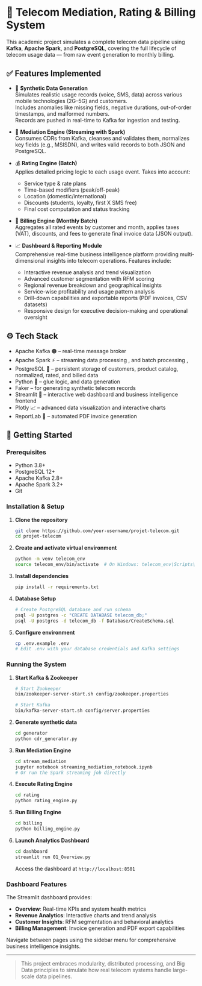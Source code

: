 # 📡 Telecom Mediation, Rating & Billing System

This academic project simulates a complete telecom data pipeline using **Kafka**, **Apache Spark**, and **PostgreSQL**, covering the full lifecycle of telecom usage data — from raw event generation to monthly billing.

## ✅ Features Implemented

- 🧪 **Synthetic Data Generation**  
  Simulates realistic usage records (voice, SMS, data) across various mobile technologies (2G–5G) and customers.  
  Includes anomalies like missing fields, negative durations, out-of-order timestamps, and malformed numbers.  
  Records are pushed in real-time to Kafka for ingestion and testing.

- 🔄 **Mediation Engine (Streaming with Spark)**  
  Consumes CDRs from Kafka, cleanses and validates them, normalizes key fields (e.g., MSISDN), and writes valid records to both JSON and PostgreSQL.

- 💰 **Rating Engine (Batch)**  
  Applies detailed pricing logic to each usage event. Takes into account:
  - Service type & rate plans
  - Time-based modifiers (peak/off-peak)
  - Location (domestic/international)
  - Discounts (students, loyalty, first X SMS free)
  - Final cost computation and status tracking

- 🧾 **Billing Engine (Monthly Batch)**  
  Aggregates all rated events by customer and month, applies taxes (VAT), discounts, and fees to generate final invoice data (JSON output).

- 📈 **Dashboard & Reporting Module**  
  Comprehensive real-time business intelligence platform providing multi-dimensional insights into telecom operations. Features include:
  - Interactive revenue analysis and trend visualization
  - Advanced customer segmentation with RFM scoring
  - Regional revenue breakdown and geographical insights
  - Service-wise profitability and usage pattern analysis
  - Drill-down capabilities and exportable reports (PDF invoices, CSV datasets)
  - Responsive design for executive decision-making and operational oversight

## ⚙️ Tech Stack

- Apache Kafka 🟠 – real-time message broker  
- Apache Spark ⚡ – streaming data processing , and batch processing ,
- PostgreSQL 🐘 – persistent storage of customers, product catalog, normalized, rated, and billed data  
- Python 🐍 – glue logic, and data generation  
- Faker – for generating synthetic telecom records  
- Streamlit 🎯 – interactive web dashboard and business intelligence frontend
- Plotly 📈 – advanced data visualization and interactive charts  
- ReportLab 📄 – automated PDF invoice generation

## 🚀 Getting Started

### Prerequisites
- Python 3.8+
- PostgreSQL 12+
- Apache Kafka 2.8+
- Apache Spark 3.2+
- Git

### Installation & Setup

1. **Clone the repository**
   ```bash
   git clone https://github.com/your-username/projet-telecom.git
   cd projet-telecom
   ```

2. **Create and activate virtual environment**
   ```bash
   python -m venv telecom_env
   source telecom_env/bin/activate  # On Windows: telecom_env\Scripts\activate
   ```

3. **Install dependencies**
   ```bash
   pip install -r requirements.txt
   ```

4. **Database Setup**
   ```bash
   # Create PostgreSQL database and run schema
   psql -U postgres -c "CREATE DATABASE telecom_db;"
   psql -U postgres -d telecom_db -f Database/CreateSchema.sql
   ```

5. **Configure environment**
   ```bash
   cp .env.example .env
   # Edit .env with your database credentials and Kafka settings
   ```

### Running the System

1. **Start Kafka & Zookeeper**
   ```bash
   # Start Zookeeper
   bin/zookeeper-server-start.sh config/zookeeper.properties
   
   # Start Kafka
   bin/kafka-server-start.sh config/server.properties
   ```

2. **Generate synthetic data**
   ```bash
   cd generator
   python cdr_generator.py
   ```

3. **Run Mediation Engine**
   ```bash
   cd stream_mediation
   jupyter notebook streaming_mediation_notebook.ipynb
   # Or run the Spark streaming job directly
   ```

4. **Execute Rating Engine**
   ```bash
   cd rating
   python rating_engine.py
   ```

5. **Run Billing Engine**
   ```bash
   cd billing
   python billing_engine.py
   ```

6. **Launch Analytics Dashboard**
   ```bash
   cd dashboard
   streamlit run 01_Overview.py
   ```
   Access the dashboard at `http://localhost:8501`

### Dashboard Features
The Streamlit dashboard provides:
- **Overview**: Real-time KPIs and system health metrics
- **Revenue Analytics**: Interactive charts and trend analysis
- **Customer Insights**: RFM segmentation and behavioral analytics
- **Billing Management**: Invoice generation and PDF export capabilities

Navigate between pages using the sidebar menu for comprehensive business intelligence insights.

---

> This project embraces modularity, distributed processing, and Big Data principles to simulate how real telecom systems handle large-scale data pipelines.
